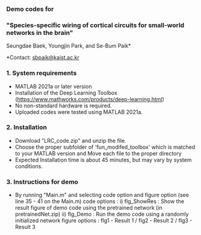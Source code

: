 ### Demo codes for
### "Species-specific wiring of cortical circuits for small-world networks in the brain" </br>

Seungdae Baek, Youngjin Park, and Se-Bum Paik*

*Contact: sbpaik@kaist.ac.kr

### 1. System requirements
- MATLAB 2021a or later version
- Installation of the Deep Learning Toolbox (https://www.mathworks.com/products/deep-learning.html)
- No non-standard hardware is required.
- Uploaded codes were tested using MATLAB 2021a.

### 2. Installation
- Download "LRC_code.zip" and unzip the file.
- Choose the proper subfolder of 'fun_modifed_toolbox' which is matched to your MATLAB version and
  Move each file to the proper directory
- Expected Installation time is about 45 minutes, but may vary by system conditions.
 
### 3. Instructions for demo
- By running "Main.m" and selecting code option and figure option (see line 35 - 41 on the Main.m)
  code options :
  i) flg_ShowRes : Show the result figure of demo code using the pretrained network (in pretrainedNet.zip)
  ii) flg_Demo : Run the demo code using a randomly initialized network
  figure options : flg1 - Result 1 / flg2 - Result 2 / flg3 - Result 3 
